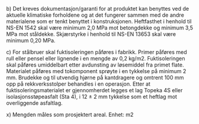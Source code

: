 b) Det kreves dokumentasjon/garanti for at produktet kan benyttes ved de aktuelle klimatiske forholdene og at det fungerer sammen med de andre materialene som er tenkt benyttet i konstruksjonen.
Heftfasthet i henhold til NS-EN 1542 skal være minimum 2,0 MPa mot betongdekke og minimum 3,5 MPa mot ståldekke. Skjærstyrke i henhold til NS-EN 13653 skal være minimum 0,20 MPa.

c) For stålbruer skal fuktisoleringen påføres i fabrikk.
Primer påføres med rull eller pensel eller lignende i en mengde av 0,2 kg/m2.
Fuktisoleringen skal påføres umiddelbart etter avdunsting av løsemiddel fra primet flate. Materialet påføres med tokomponent sprøyte i en tykkelse på minimum 2 mm. Brudekke og til utvendig hjørne på kantdragere og omtrent 100 mm opp på rekkverksstolper behandles i en operasjon.
Etter at fuktisoleringsmaterialet er gjennomherdet legges et lag Topeka 4S eller isolasjonsstøpeasfalt (Sta 4), i 12 ± 2 mm tykkelse som et heftlag mot overliggende asfaltlag.

x) Mengden måles som prosjektert areal. Enhet: m2

